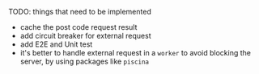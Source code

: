TODO: things that need to be implemented

- cache the post code request result
- add circuit breaker for external request
- add E2E and Unit test
- it's better to handle external request in a `worker` to avoid blocking the server, by using packages like `piscina`

